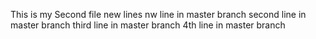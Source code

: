 This is my Second file
new lines
nw line in master branch
second line in master branch
third line in master branch
4th line in master branch